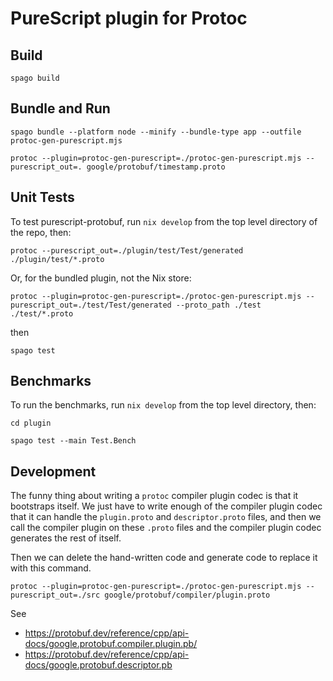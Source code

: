 
# PureScript plugin for Protoc

## Build

```shell
spago build
```

## Bundle and Run

```shell
spago bundle --platform node --minify --bundle-type app --outfile protoc-gen-purescript.mjs
```

```shell
protoc --plugin=protoc-gen-purescript=./protoc-gen-purescript.mjs --purescript_out=. google/protobuf/timestamp.proto
```

## Unit Tests

To test purescript-protobuf, run `nix develop` from the top level directory
of the repo, then:

```shell
protoc --purescript_out=./plugin/test/Test/generated ./plugin/test/*.proto
```

Or, for the bundled plugin, not the Nix store:

```shell
protoc --plugin=protoc-gen-purescript=./protoc-gen-purescript.mjs --purescript_out=./test/Test/generated --proto_path ./test ./test/*.proto
```

then

```shell
spago test
```

## Benchmarks

To run the benchmarks, run `nix develop` from the top level directory, then:

```console
cd plugin
```
```console
spago test --main Test.Bench
```


## Development

The funny thing about writing a `protoc` compiler plugin codec is that it
bootstraps itself. We just have to write enough of the compiler plugin codec
that it can handle the `plugin.proto` and `descriptor.proto` files, and
then we call the compiler plugin on these `.proto` files and the compiler
plugin codec generates the rest of itself.

Then we can delete the hand-written code and generate code to replace it
with this command.

```shell
protoc --plugin=protoc-gen-purescript=./protoc-gen-purescript.mjs --purescript_out=./src google/protobuf/compiler/plugin.proto
```

See
* https://protobuf.dev/reference/cpp/api-docs/google.protobuf.compiler.plugin.pb/
* https://protobuf.dev/reference/cpp/api-docs/google.protobuf.descriptor.pb